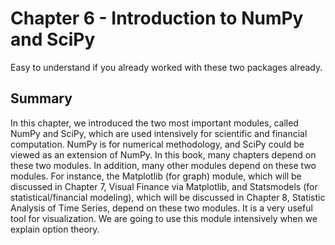 # Chapter 6 - Introduction to NumPy and SciPy

Easy to understand if you already worked with these two packages already.

## Summary

In this chapter, we introduced the two most important modules, called NumPy and SciPy, which are used intensively for scientific and financial computation. NumPy is for numerical methodology, and SciPy could be viewed as an extension of NumPy. In this book, many chapters depend on these two modules. In addition, many other modules depend on these two modules. For instance, the Matplotlib (for graph) module, which will be discussed in Chapter 7, Visual Finance via Matplotlib, and Statsmodels (for statistical/financial modeling), which will be discussed in Chapter 8, Statistic Analysis of Time Series, depend on these two modules.
It is a very useful tool for visualization. We are going to use this module intensively when we explain option theory.